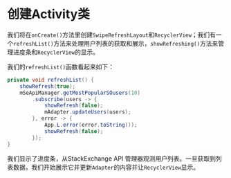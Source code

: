 # 创建Activity类

我们将在`onCreate()`方法里创建`SwipeRefreshLayout`和`RecyclerView`；我们有一个`refreshList()`方法来处理用户列表的获取和展示，`showRefreshing()`方法来管理进度条和`RecyclerView`的显示。

我们的`refreshList()`函数看起来如下：
```java
private void refreshList() { 
    showRefresh(true);
    mSeApiManager.getMostPopularSOusers(10)
        .subscribe(users -> { 
            showRefresh(false);
            mAdapter.updateUsers(users);
        }, error -> { 
            App.L.error(error.toString());
            showRefresh(false);
        });
}
```
我们显示了进度条，从StackExchange API 管理器观测用户列表。一旦获取到列表数据，我们开始展示它并更新`Adapter`的内容并让`RecyclerView`显示。

























